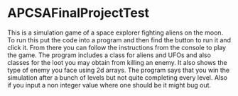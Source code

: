 # APCSAFinalProjectTest
This is a simulation game of a space explorer fighting aliens on the moon.
To run this put the code into a program and then find the button to run it and click it. From there you can follow the instructions from the console to play the game.
The program includes a class for aliens and UFOs and also classes for the loot you may obtain from killing an enemy. It also shows the type of enemy you face using 2d arrays.
The program says that you win the simulation after a bunch of levels but not quite completing every level. Also if you input a non integer value where one should be it might bug out.
